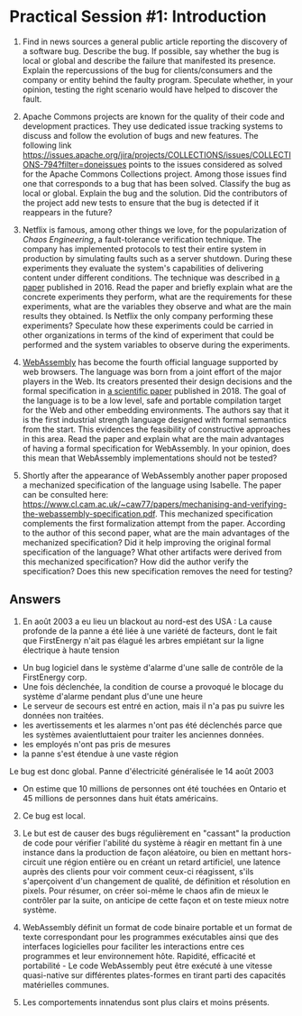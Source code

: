 # Practical Session #1: Introduction

1. Find in news sources a general public article reporting the discovery of a software bug. Describe the bug. If possible, say whether the bug is local or global and describe the failure that manifested its presence. Explain the repercussions of the bug for clients/consumers and the company or entity behind the faulty program. Speculate whether, in your opinion, testing the right scenario would have helped to discover the fault.

2. Apache Commons projects are known for the quality of their code and development practices. They use dedicated issue tracking systems to discuss and follow the evolution of bugs and new features. The following link https://issues.apache.org/jira/projects/COLLECTIONS/issues/COLLECTIONS-794?filter=doneissues points to the issues considered as solved for the Apache Commons Collections project. Among those issues find one that corresponds to a bug that has been solved. Classify the bug as local or global. Explain the bug and the solution. Did the contributors of the project add new tests to ensure that the bug is detected if it reappears in the future?

3. Netflix is famous, among other things we love, for the popularization of *Chaos Engineering*, a fault-tolerance verification technique. The company has implemented protocols to test their entire system in production by simulating faults such as a server shutdown. During these experiments they evaluate the system's capabilities of delivering content under different conditions. The technique was described in [a paper](https://arxiv.org/ftp/arxiv/papers/1702/1702.05843.pdf) published in 2016. Read the paper and briefly explain what are the concrete experiments they perform, what are the requirements for these experiments, what are the variables they observe and what are the main results they obtained. Is Netflix the only company performing these experiments? Speculate how these experiments could be carried in other organizations in terms of the kind of experiment that could be performed and the system variables to observe during the experiments.

4. [WebAssembly](https://webassembly.org/) has become the fourth official language supported by web browsers. The language was born from a joint effort of the major players in the Web. Its creators presented their design decisions and the formal specification in [a scientific paper](https://people.mpi-sws.org/~rossberg/papers/Haas,%20Rossberg,%20Schuff,%20Titzer,%20Gohman,%20Wagner,%20Zakai,%20Bastien,%20Holman%20-%20Bringing%20the%20Web%20up%20to%20Speed%20with%20WebAssembly.pdf) published in 2018. The goal of the language is to be a low level, safe and portable compilation target for the Web and other embedding environments. The authors say that it is the first industrial strength language designed with formal semantics from the start. This evidences the feasibility of constructive approaches in this area. Read the paper and explain what are the main advantages of having a formal specification for WebAssembly. In your opinion, does this mean that WebAssembly implementations should not be tested? 

5.  Shortly after the appearance of WebAssembly another paper proposed a mechanized specification of the language using Isabelle. The paper can be consulted here: https://www.cl.cam.ac.uk/~caw77/papers/mechanising-and-verifying-the-webassembly-specification.pdf. This mechanized specification complements the first formalization attempt from the paper. According to the author of this second paper, what are the main advantages of the mechanized specification? Did it help improving the original formal specification of the language? What other artifacts were derived from this mechanized specification? How did the author verify the specification? Does this new specification removes the need for testing?

## Answers

1. En août 2003 a eu lieu un blackout au nord-est des USA : La cause profonde de la panne a été liée à une variété de facteurs, dont le fait que FirstEnergy n'ait pas élagué les arbres empiétant sur la ligne électrique à haute tension
- Un bug logiciel dans le système d'alarme d'une salle de contrôle de la FirstEnergy corp.
- Une fois déclenchée, la condition de course a provoqué le blocage du système d'alarme pendant plus d'une une heure
- Le serveur de secours est entré en action, mais il n'a pas pu suivre les données non traitées.
- les avertissements et les alarmes n'ont pas été déclenchés parce que les systèmes avaientluttaient pour traiter les anciennes données.
- les employés n'ont pas pris de mesures
- la panne s'est étendue à une vaste région

Le bug est donc global. Panne d'électricité généralisée le 14 août 2003
- On estime que 10 millions de personnes ont été touchées en Ontario et 45 millions de personnes dans huit états américains.

2. Ce bug est local.

3. Le but est de causer des bugs régulièrement en "cassant" la production de code pour vérifier l'abilité du système à réagir en mettant fin à une instance dans la production de façon aléatoire, ou bien en mettant hors-circuit une région entière ou en créant un retard artificiel, une latence auprès des clients pour voir comment ceux-ci réagissent, s'ils s'aperçoivent d'un changement de qualité, de définition et résolution en pixels. Pour résumer, on créer soi-même le chaos afin de mieux le contrôler par la suite, on anticipe de cette façon et on teste mieux notre système.

4. WebAssembly définit un format de code binaire portable et un format de texte correspondant pour les programmes exécutables ainsi que des interfaces logicielles pour faciliter les interactions entre ces programmes et leur environnement hôte. Rapidité, efficacité et portabilité - Le code WebAssembly peut être exécuté à une vitesse quasi-native sur différentes plates-formes en tirant parti des capacités matérielles communes.

5. Les comportements innatendus sont plus clairs et moins présents.
